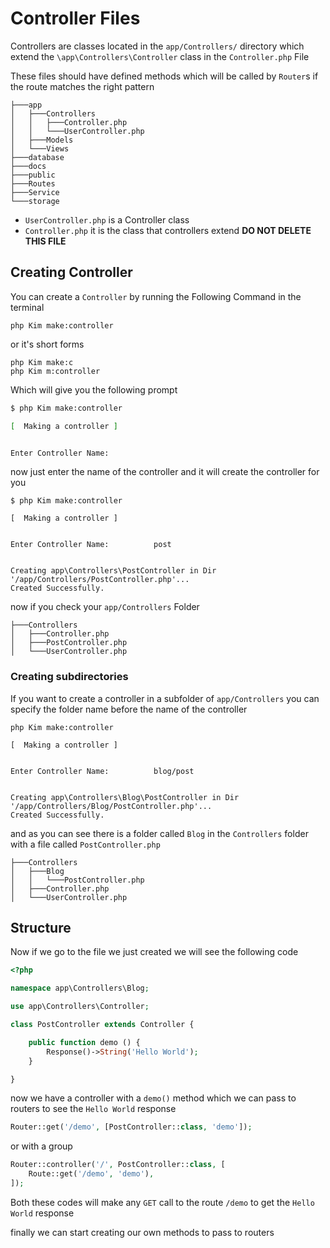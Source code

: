 # Controller Files

Controllers are classes located in the `app/Controllers/` directory which extend the `\app\Controllers\Controller` class in the `Controller.php` File  
  
These files should have defined methods which will be called by `Router`s if the route matches the right pattern
```
├───app
│   ├───Controllers
│   │   ├───Controller.php
│   │   └───UserController.php
│   ├───Models
│   └───Views
├───database
├───docs
├───public
├───Routes
├───Service
└───storage
```
- `UserController.php` is a Controller class
- `Controller.php` it is the class that controllers extend **DO NOT DELETE THIS FILE**

## Creating Controller

You can create a `Controller` by running the Following Command in the terminal
```shell
php Kim make:controller
```
or it's short forms
```shell
php Kim make:c
php Kim m:controller
```
Which will give you the following prompt
```bash
$ php Kim make:controller

[  Making a controller ]


Enter Controller Name:           
```
now just enter the name of the controller and it will create the controller for you
```shell
$ php Kim make:controller

[  Making a controller ]


Enter Controller Name:          post


Creating app\Controllers\PostController in Dir '/app/Controllers/PostController.php'...
Created Successfully.
```
now if you check your `app/Controllers` Folder
```
├───Controllers
│   ├───Controller.php
│   ├───PostController.php
│   └───UserController.php
```
### Creating subdirectories

If you want to create a controller in a subfolder of `app/Controllers` you can specify the folder name before the name of the controller
```shell
php Kim make:controller

[  Making a controller ]


Enter Controller Name:          blog/post


Creating app\Controllers\Blog\PostController in Dir '/app/Controllers/Blog/PostController.php'...
Created Successfully.
```
and as you can see there is a folder called `Blog` in the `Controllers` folder with a file called `PostController.php`
```
├───Controllers
│   ├───Blog
│   │   └───PostController.php
│   ├───Controller.php
│   └───UserController.php
```

## Structure
Now if we go to the file we just created we will see the following code
```php
<?php

namespace app\Controllers\Blog;

use app\Controllers\Controller;

class PostController extends Controller {

    public function demo () {
        Response()->String('Hello World');
    }

}
```
now we have a controller with a `demo()` method which we can pass to routers to see the `Hello World` response  
```php
Router::get('/demo', [PostController::class, 'demo']);
```
or with a group
```php
Router::controller('/', PostController::class, [
    Route::get('/demo', 'demo'),
]);
```
Both these codes will make any `GET` call to the route `/demo` to get the `Hello World` response  
  
finally we can start creating our own methods to pass to routers
